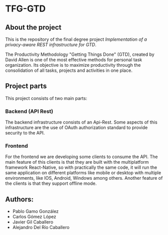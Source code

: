 # TFG-GTD

## About the project
This is the repository of the final degree project *Implementation of a privacy-aware REST infrastructure for GTD*.

The Productivity Methodology "Getting Things Done" (GTD), created by David Allen is one of the most effective methods for personal task organization. Its objective is to maximize productivity through the consolidation of all tasks, projects and activities in one place.

## Project parts
This project consists of two main parts:

### Backend (API Rest)
The backend infrastructure consists of an Api-Rest. Some aspects of this infrastructure are the use of OAuth authorization standard to provide security to the API.

### Frontend
For the frontend we are developing some clients to consume the API. The main feature of this clients is that they are built with the multiplatform framework React-Native, so with practically the same code, it will run the same application on different platforms like mobile or desktop with multiple environments, like IOS, Android, Windows among others. Another feature of the clients is that they support offline mode.

## Authors:
- Pablo Gamo González
- Carlos Gómez López
- Javier Gil Caballero
- Alejandro Del Río Caballero

